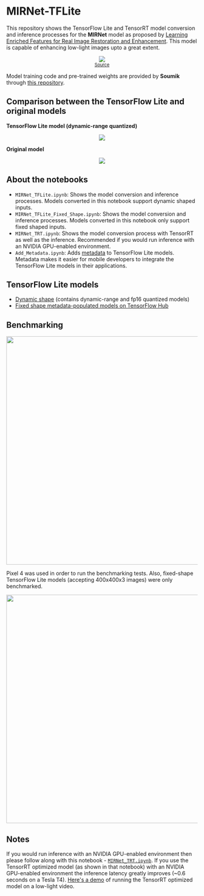 # MIRNet-TFLite

This repository shows the TensorFlow Lite and TensorRT model conversion and inference processes for the **MIRNet** model as proposed by [Learning Enriched Features for Real Image Restoration and Enhancement](https://arxiv.org/pdf/2003.06792v2.pdf). This model is capable of enhancing low-light images upto a great extent. 

<p align="center">
<img src="https://github.com/soumik12345/MIRNet/raw/master/assets/lol_results.gif"</img><br>
<small><a href="https://github.com/soumik12345/MIRNet/blob/master/assets/lol_results.gif">Source</a></small>
</p>

Model training code and pre-trained weights are provided by **Soumik** through [this repository](https://github.com/soumik12345/MIRNet/). 

## Comparison between the TensorFlow Lite and original models

**TensorFlow Lite model (dynamic-range quantized)**

<p align="center">
<img src="https://i.ibb.co/MswgSSg/image.png"></img>
</p>
  
**Original model**

<p align="center">
<img src="https://i.ibb.co/LJVSG01/image.png"></img>
</p>

## About the notebooks

* `MIRNet_TFLite.ipynb`: Shows the model conversion and inference processes. Models converted in this notebook support dynamic shaped inputs.  
* `MIRNet_TFLite_Fixed_Shape.ipynb`: Shows the model conversion and inference processes. Models converted in this notebook only support fixed shaped inputs. 
* `MIRNet_TRT.ipynb`: Shows the model conversion process with TensorRT as well as the inference. Recommended if you would run inference with an NVIDIA GPU-enabled environment.
* `Add_Metadata.ipynb`: Adds [metadata](https://www.tensorflow.org/lite/convert/metadata) to TensorFlow Lite models. Metadata makes it easier for mobile developers to integrate the TensorFlow Lite models in their applications. 

## TensorFlow Lite models

* [Dynamic shape](https://github.com/sayakpaul/MIRNet-TFLite/releases/download/v0.1.0/dynamic_shape.zip) (contains dynamic-range and fp16 quantized models)
* [Fixed shape metadata-populated models on TensorFlow Hub](https://tfhub.dev/sayakpaul/lite-model/mirnet-fixed/dr/1)

## Benchmarking

<p align="center">
  <img src="https://i.ibb.co/xMF9dN8/Inference-Latency-ms.png" width=600/>
</p>

Pixel 4 was used in order to run the benchmarking tests. Also, fixed-shape TensorFlow Lite models (accepting 400x400x3 images) were only benchmarked.  

<p align="center">
  <img src="https://i.ibb.co/2PYMns5/Model-Size-MB.png" width=600/>
</p>

## Notes
If you would run inference with an NVIDIA GPU-enabled environment then please follow along with this notebook - [`MIRNet_TRT.ipynb`](https://github.com/sayakpaul/MIRNet-TFLite/blob/main/MIRNet_TRT.ipynb). If you use the TensorRT optimized model (as shown in that notebook) with an NVIDIA GPU-enabled environment the inference latency greatly improves (~0.6 seconds on a Tesla T4). [Here's a demo](https://youtu.be/BdJT3u71EDo) of running the TensorRT optimized model on a low-light video. 
 
